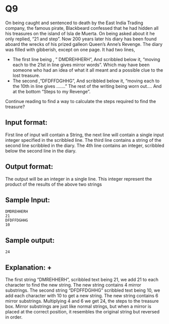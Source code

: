 # Q9

On being caught and sentenced to death by the East India Trading company, the famous pirate, Blackbeard confessed that he had hidden all his treasures on the island of Isla de Muerta. On being asked about it he only replied, 
“21 and step”. Now 200 years later his diary has been found aboard the wrecks of his prized galleon Queen’s Anne’s Revenge. The diary was filled with gibberish, except on one page. 
It had two lines,
- The first line being , ” DMDREHHERH”,
And  scribbled below it, “moving each to the 21st in line gives mirror words”. 
Which may have been someone who had an idea of what it all meant and a possible clue to the lost treasure.
- The second ,“DFDFFDGHHG”, And scribbled below it, “moving each to the 10th  in line gives …….” The rest of the writing being worn out….
And at the bottom “Steps to my Revenge”. 

Continue reading to find a way to calculate the steps required to find the treasure?

## Input format:
First line of input will contain a String, the next line will contain a single input integer specified in the scribbled line. The third line contains a string of the second line scribbled in the diary. The 4th line contains an integer, scribbled below the second line in the diary.

## Output format:
The output will be an integer in a single line.
This integer represent the product of the results of the above two strings

## Sample Input: 
```
DMDREHHERH
21
DFDFFDGHHG
10
```
		
## Sample output: 
```
24
```

## Explanation: +

The first string “DMREHHERH”, scribbled text being 21, we add  21 to each character to find the new string. The new string contains 4 mirror substrings. The second string “DFDFFDGHHG” scribbled text being 10, we add each character with 10 to get a new string. The new string contains 6 mirror substrings. Multiplying 4 and 6 we get 24, the steps to the treasure box.
Mirror substrings are just like normal strings, but when a mirror is placed at the correct position, it resembles the original string but reversed in order.